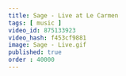 ```yaml
---
title: Sage - Live at Le Carmen
tags: [ music ]
video_id: 875133923
video_hash: f453cf9881
image: Sage - Live.gif
published: true
order : 40000
---
```


